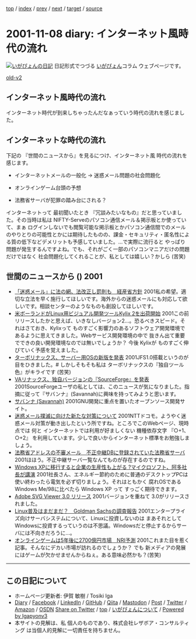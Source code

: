 [top](../index.html) 
 / [index](index.html) 
 / [prev](ig011107.html) 
 / [next](ig011109.html) 
 / [target](https://www.igapyon.jp/igapyon/diary/2001/ig011108.html) 
 / [source](https://github.com/igapyon/diary/blob/master/2001/ig011108.src.md) 

2001-11-08 diary: インターネット風時代の流れ
=====================================================================================================
[![いがぴょんの日記](https://www.igapyon.jp/igapyon/diary/images/iga202308_256.jpg "いがぴょん")](https://www.igapyon.jp/igapyon/diary/memo/memoigapyon.html) 日記形式でつづる [いがぴょん](https://www.igapyon.jp/igapyon/diary/memo/memoigapyon.html)コラム ウェブページです。

[old-v2](ig011108-orig.html)

## インターネット風時代の流れ

インターネット時代が到来しちゃったんだなぁっていう時代の流れを感じました。


## インターネットな時代の流れ

下記の 『世間のニュースから』を見るにつけ、インターネット風 時代の流れを感じます。

* インターネットメールの一般化 → 迷惑メール問題の社会問題化
  
* オンラインゲーム台頭の予想
  
* 法務省サーバが犯罪の踏み台にされる？

インターネットって 最初聞いたとき 『冗談みたいなもの』だと思っていました。その当時は私は NIFTY-Serveのパソコン通信メール＆掲示板とか使っていて、まぁ ログインしないでも閲覧可能な掲示板とかパソコン通信間でのメールのやりとりの可能性とかには期待したものの、課金・セキュリティ・匿名性による質の低下などデメリットも予感していました。…で実際に流行ると やっぱり問題が発生するんですよね。でも、それがごく一部のパソコンマニアだけの問題だけではなく 社会問題化してくれることが、私としては嬉しい？かしら (苦笑)

## 世間のニュースから () 2001

* [「迷惑メール」に法の網、法改正し罰則も　経産省方針](http://www.asahi.com/politics/update/1108/003.html)  2001私の希望。適切な立法を早く施行してほしいです。海外からの迷惑メールにも対応して欲しいです。相談センターのようなものも創設してほしいです。
* [米ボーランドがLinux用ビジュアル開発ツールKylix 2を出荷開始](http://biztech.nikkeibp.co.jp/wcs/show/leaf?CID=onair/biztech/comp/153098)  2001この前リリースしたかと思えば、いきなしバージョン2…。恐るべきスピード。それはさておき、Kylixって ものすごく影響力のあるソフトウェア開発環境であるように思えてきました。Webサービス開発環境の中で 抜きん出て重要でできの良い開発環境なのでは無いでしょうか？ 今後 Kylixが ものすごく伸びていく予感を覚えました。
* [ターボリナックス、サーバー用OSの新版を発表](http://biztech.nikkeibp.co.jp/wcs/show/leaf?CID=onair/biztech/comp/153207)  2001JFS1.0搭載というのが 目をひきました。# しかしそもそも私は ターボリナックスの『独自ツール色』がキライです (苦笑)
* [VAリナックス、独自バージョンの『SourceForge』を発表](http://japan.cnet.com/News/2001/Item/011107-6.html)  2001SourceForgeユーザの私としては、このニュースが気になりました。指摘に従って『サバンナ』(Savannah)に興味を持ってみようと思います。
* [サバンナ (Savannah)](http://savannah.gnu.org/)  2001GNU開発に重点を置いたオープンソース開発サイト。
* [迷惑メール撲滅に向けた新たな対策について](http://www.nttdocomo.co.jp/new/contents/01/whatnew1106.html)  2001NTTドコモ。ようやく迷惑メール対策が動き出したという所ですね。ところでこのWebページ、現時点では 何と インターネットでは利用が好ましくない 機種依存文字 『○+1、○+2』 を利用しています。少しで良いからインターネット標準をお勉強しましょう。
* [法務省アドレスの不審メール　不正中継DBに登録されていた法務省サーバ](https://www.netsecurity.ne.jp/article/1/3209.html)  2001ほほう。不正中継サーバ一覧なんてものが存在するのですね。
* [Windows XPに移行すると企業の生産性も上がる ?マイクロソフト、阿多社長が講演](http://www.watch.impress.co.jp/pc/docs/article/20011106/ms.htm)  2001社長さん、エネルギー節約のために普通のデスクトップPCは使い終わったら電気を必ず切りましょう。それはともかく 腐れOSである Windows Me/98に比べたら Windows XP って すっごく期待できます。
* [Adobe SVG Viewer 3.0 リリース](http://www.adobe.com/svg/viewer/install/main.html)  2001バージョンを重ねて 3.0がリリースされました。
* [Linux普及はまだまだ？　Goldman Sachsの調査報告](http://www.zdnet.co.jp/news/0111/08/b_1107_17.html)  2001エンタープライズ向けサーバシステムについて、Linuxに投資しないのは まあそれとして Windowsに投資するっていうのは不思議。Windowsだと停止するからサーバには不向きだろうに…。
* [オンラインゲームは5年後に2700億円市場　NRI予測](http://www.zdnet.co.jp/news/bursts/0111/08/nri.html)  2001これまた目を惹く記事。そんなにデカい市場が訪れるのでしょうか？ でも 新メディアの発展にはゲームが欠かせませんからねぇ。ある意味必然かも？(苦笑)


----------------------------------------------------------------------------------------------------

## この日記について

* ホームページ更新者: 伊賀 敏樹 / Tosiki Iga
* [Diary](https://www.igapyon.jp/igapyon/diary/) / [Facebook](https://www.facebook.com/igapyon) / [LinkedIn](https://www.linkedin.com/in/toshikiiga) / [GitHub](https://github.com/igapyon) / [Qiita](https://qiita.com/igapyon) / [Mastodon](https://social.vivaldi.net/@igapyon) / [Post](https://post.news/igapyon) / [Twitter](https://twitter.com/ToshikiIga) / [Amazon](https://www.amazon.co.jp/%E4%BC%8A%E8%B3%80-%E6%95%8F%E6%A8%B9/e/B004LTQWCQ) / [OSDN](https://ja.osdn.net/users/iga/)
[Share on Twitter](https://twitter.com/intent/tweet?hashtags=igapyon%2Cdiary%2C%E3%81%84%E3%81%8C%E3%81%B4%E3%82%87%E3%82%93&text=%E3%82%A4%E3%83%B3%E3%82%BF%E3%83%BC%E3%83%8D%E3%83%83%E3%83%88%E9%A2%A8%E6%99%82%E4%BB%A3%E3%81%AE%E6%B5%81%E3%82%8C&url=https%3A%2F%2Fwww.igapyon.jp%2Figapyon%2Fdiary%2F2001%2Fig011108.html) / [top](../index.html) / [いがぴょんについて](https://www.igapyon.jp/igapyon/diary/memo/memoigapyon.html) / [Powered by Igapyonv3](https://github.com/igapyon/igapyonv3)
* 本サイトの見解は、私 個人のものであり、株式会社レザボア・コンサルティング は当個人的見解に一切責任を持ちません。 
